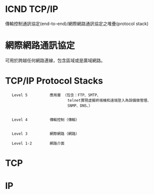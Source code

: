 # ICND TCP/IP
傳輸控制通訊協定(end-to-end)/網際網路通訊協定之堆疊(protocol stack)

# 網際網路通訊協定

可用於跨越任何網路連線，包含區域或是廣域網路。

# TCP/IP Protocol Stacks


       Level 5          應用層 （包含：FTP、SMTP、
                                telnet實現虛擬終端機和遠端登入為設備做管理、
                                SNMP、DNS、）


       Level 4          傳輸控制（傳輸）


       Level 3          網際網路（網路）

       Level 1-2        網路介面


# TCP


# IP












